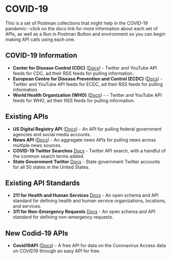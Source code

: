 # COVID-19
This is a set of Postman collections that might help in the COVID-19 pandemic--click on the docs link for more information about each set of APIs, as well as a Run in Postman Button and environment so you can begin making API calls using each one.

## COVID-19 Information

- **Center for Disease Control (CDC)** ([Docs](https://documenter.getpostman.com/view/35240/SzS4Rn7q)) - Twitter and YouTube API feeds for CDC, ad their RSS feeds for pulling information.
- **European Centre for Disease Prevention and Control (ECDC)** ([Docs](https://documenter.getpostman.com/view/35240/SzS4Rn7r?version=latest)) - Twitter and YouTube API feeds for ECDC, ad their RSS feeds for pulling information.
- **World Health Organization (WHO)** ([Docs](https://documenter.getpostman.com/view/35240/SzS4Rn7s)) -  - Twitter and YouTube API feeds for WHO, ad their RSS feeds for pulling information.

## Existing APIs

- **US Digital Registry API** ([Docs](https://documenter.getpostman.com/view/35240/SzS4RSwi)) - An API for pulling federal government agencies and social media accounts.
- **News API** ([Docs](https://documenter.getpostman.com/view/35240/SzS4RT1y)) - An aggregate news APIs for pulling news across multiple news sources.
- **COVID-19 Twitter Searches** [Docs](https://documenter.getpostman.com/view/35240/SzS4RT1z) - Twitter API search, with a handful of the common search terms added.
- **State Government Twitter** [Docs](https://documenter.getpostman.com/view/35240/SzS4Rmtf) - State government Twitter accounts for all 50 states in the United States.

## Existing API Standards

- **211 for Health and Human Services** [Docs](https://documenter.getpostman.com/view/35240/SzS4RT1z) - An open schema and API standard for defining health and human service organizations, locations, and services.
- **311 for Non-Emergency Requests** [Docs](https://documenter.getpostman.com/view/35240/SzS4RT1z) - An open schema and API standard for defining non-emergency requests.

## New Codid-19 APIs

- **Covid19API** ([Docs](https://documenter.getpostman.com/view/35240/SzS4Rmy8)) - A free API for data on the Coronavirus Access data on COVID19 through an easy API for free.
